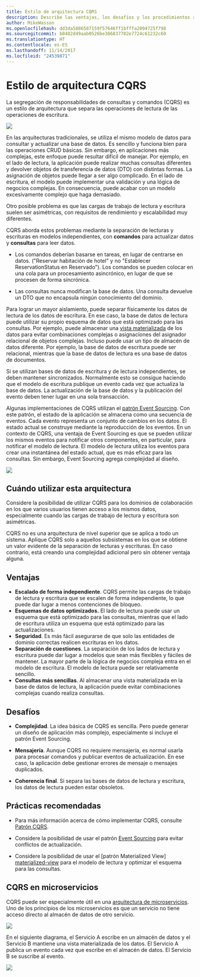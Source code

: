 ```yaml
---
title: Estilo de arquitectura CQRS
description: Describe las ventajas, los desafíos y los procedimientos recomendados para las arquitecturas CQRS.
author: MikeWasson
ms.openlocfilehash: dd3da5886587159f57646ff1bfffa2094725f798
ms.sourcegitcommit: b0482d49aab0526be386837702e7724c61232c60
ms.translationtype: HT
ms.contentlocale: es-ES
ms.lasthandoff: 11/14/2017
ms.locfileid: "24539871"
---
```

# <a name="cqrs-architecture-style"></a>Estilo de arquitectura CQRS

La segregación de responsabilidades de consultas y comandos (CQRS) es un estilo de arquitectura que separa las operaciones de lectura de las operaciones de escritura. 

![](./images/cqrs-logical.svg)

En las arquitecturas tradicionales, se utiliza el mismo modelo de datos para consultar y actualizar una base de datos. Es sencillo y funciona bien para las operaciones CRUD básicas. Sin embargo, en aplicaciones más complejas, este enfoque puede resultar difícil de manejar. Por ejemplo, en el lado de lectura, la aplicación puede realizar muchas consultas diferentes y devolver objetos de transferencia de datos (DTO) con distintas formas. La asignación de objetos puede llegar a ser algo complicado. En el lado de escritura, el modelo puede implementar una validación y una lógica de negocios complejas. En consecuencia, puede acabar con un modelo excesivamente complejo que haga demasiado.

Otro posible problema es que las cargas de trabajo de lectura y escritura suelen ser asimétricas, con requisitos de rendimiento y escalabilidad muy diferentes. 

CQRS aborda estos problemas mediante la separación de lecturas y escrituras en modelos independientes, con **comandos** para actualizar datos y **consultas** para leer datos.

- Los comandos deberían basarse en tareas, en lugar de centrarse en datos. ("Reservar habitación de hotel" y no "Establecer ReservationStatus en Reservado"). Los comandos se pueden colocar en una cola para un procesamiento asincrónico, en lugar de que se procesen de forma sincrónica.

- Las consultas nunca modifican la base de datos. Una consulta devuelve un DTO que no encapsula ningún conocimiento del dominio.

Para lograr un mayor aislamiento, puede separar físicamente los datos de lectura de los datos de escritura. En ese caso, la base de datos de lectura puede utilizar su propio esquema de datos que está optimizado para las consultas. Por ejemplo, puede almacenar una [vista materializada][materialized-view] de los datos para evitar combinaciones complejas o asignaciones del asignador relacional de objetos complejas. Incluso puede usar un tipo de almacén de datos diferente. Por ejemplo, la base de datos de escritura puede ser relacional, mientras que la base de datos de lectura es una base de datos de documentos.

Si se utilizan bases de datos de escritura y de lectura independientes, se deben mantener sincronizados. Normalmente esto se consigue haciendo que el modelo de escritura publique un evento cada vez que actualiza la base de datos. La actualización de la base de datos y la publicación del evento deben tener lugar en una sola transacción. 

Algunas implementaciones de CQRS utilizan el [patrón Event Sourcing][event-sourcing]. Con este patrón, el estado de la aplicación se almacena como una secuencia de eventos. Cada evento representa un conjunto de cambios en los datos. El estado actual se construye mediante la reproducción de los eventos. En un contexto de CQRS, una ventaja de Event Sourcing es que se pueden utilizar los mismos eventos para notificar otros componentes, en particular, para notificar el modelo de lectura. El modelo de lectura utiliza los eventos para crear una instantánea del estado actual, que es más eficaz para las consultas. Sin embargo, Event Sourcing agrega complejidad al diseño.

![](./images/cqrs-events.svg)

## <a name="when-to-use-this-architecture"></a>Cuándo utilizar esta arquitectura

Considere la posibilidad de utilizar CQRS para los dominios de colaboración en los que varios usuarios tienen acceso a los mismos datos, especialmente cuando las cargas de trabajo de lectura y escritura son asimétricas.

CQRS no es una arquitectura de nivel superior que se aplica a todo un sistema. Aplique CQRS solo a aquellos subsistemas en los que se obtiene un valor evidente de la separación de lecturas y escrituras. En caso contrario, está creando una complejidad adicional pero sin obtener ventaja alguna.

## <a name="benefits"></a>Ventajas

- **Escalado de forma independiente**. CQRS permite las cargas de trabajo de lectura y escritura que se escalen de forma independiente, lo que puede dar lugar a menos contenciones de bloqueo.
- **Esquemas de datos optimizados.**  El lado de lectura puede usar un esquema que está optimizado para las consultas, mientras que el lado de escritura utiliza un esquema que está optimizado para las actualizaciones.  
- **Seguridad**. Es más fácil asegurarse de que solo las entidades de dominio correctas realicen escrituras en los datos.
- **Separación de cuestiones**. La separación de los lados de lectura y escritura puede dar lugar a modelos que sean más flexibles y fáciles de mantener. La mayor parte de la lógica de negocios compleja entra en el modelo de escritura. El modelo de lectura puede ser relativamente sencillo.
- **Consultas más sencillas**. Al almacenar una vista materializada en la base de datos de lectura, la aplicación puede evitar combinaciones complejas cuando realiza consultas.

## <a name="challenges"></a>Desafíos

- **Complejidad**. La idea básica de CQRS es sencilla. Pero puede generar un diseño de aplicación más complejo, especialmente si incluye el patrón Event Sourcing.

- **Mensajería**. Aunque CQRS no requiere mensajería, es normal usarla para procesar comandos y publicar eventos de actualización. En ese caso, la aplicación debe gestionar errores de mensaje o mensajes duplicados. 

- **Coherencia final**. Si separa las bases de datos de lectura y escritura, los datos de lectura pueden estar obsoletos. 

## <a name="best-practices"></a>Prácticas recomendadas

- Para más información acerca de cómo implementar CQRS, consulte [Patrón CQRS][cqrs-pattern].

- Considere la posibilidad de usar el patrón [Event Sourcing][event-sourcing] para evitar conflictos de actualización.

- Considere la posibilidad de usar el [patrón Materialized View] [materialized-view] para el modelo de lectura y optimizar el esquema para las consultas.

## <a name="cqrs-in-microservices"></a>CQRS en microservicios

CQRS puede ser especialmente útil en una [arquitectura de microservicios][microservices]. Uno de los principios de los microservicios es que un servicio no tiene acceso directo al almacén de datos de otro servicio.

![](./images/cqrs-microservices-wrong.png)

En el siguiente diagrama, el Servicio A escribe en un almacén de datos y el Servicio B mantiene una vista materializada de los datos. El Servicio A publica un evento cada vez que escribe en el almacén de datos. El Servicio B se suscribe al evento.

![](./images/cqrs-microservices-right.png)


<!-- links -->

[cqrs-pattern]: ../../patterns/cqrs.md
[event-sourcing]: ../../patterns/event-sourcing.md
[materialized-view]: ../../patterns/materialized-view.md
[microservices]: ./microservices.md
